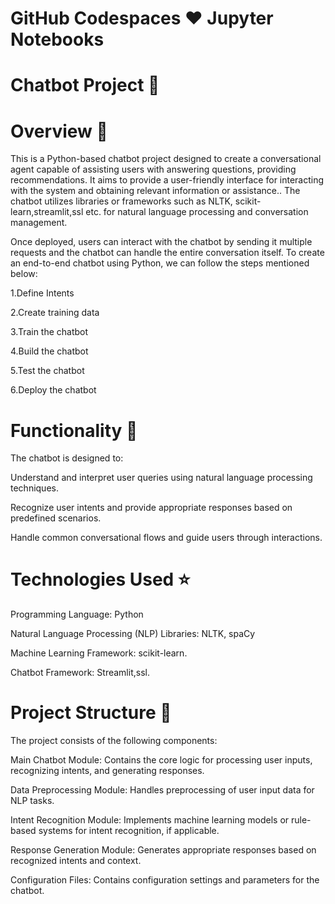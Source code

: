 # GitHub Codespaces ♥️ Jupyter Notebooks
# Chatbot Project 🖤
# Overview 👀
This is a Python-based chatbot project designed to create a conversational agent capable of assisting users with answering questions, providing recommendations. It aims to provide a user-friendly interface for interacting with the system and obtaining relevant information or assistance.. The chatbot utilizes  libraries or frameworks such as NLTK, scikit-learn,streamlit,ssl etc. for natural language processing and conversation management.

Once deployed, users can interact with the chatbot by sending it multiple requests and the chatbot can handle the entire conversation itself. To create an end-to-end chatbot using Python, we can follow the steps mentioned below:

1.Define Intents

2.Create training data

3.Train the chatbot

4.Build the chatbot

5.Test the chatbot

6.Deploy the chatbot

# Functionality 🚀
The chatbot is designed to:

Understand and interpret user queries using natural language processing techniques.

Recognize user intents and provide appropriate responses based on predefined scenarios.

Handle common conversational flows and guide users through interactions.

# Technologies Used ⭐
Programming Language: Python

Natural Language Processing (NLP) Libraries: NLTK, spaCy

Machine Learning Framework: scikit-learn.

Chatbot Framework: Streamlit,ssl.

# Project Structure 🦁
The project consists of the following components:

Main Chatbot Module: Contains the core logic for processing user inputs, recognizing intents, and generating responses.

Data Preprocessing Module: Handles preprocessing of user input data for NLP tasks.

Intent Recognition Module: Implements machine learning models or rule-based systems for intent recognition, if applicable.

Response Generation Module: Generates appropriate responses based on recognized intents and context.

Configuration Files: Contains configuration settings and parameters for the chatbot.
